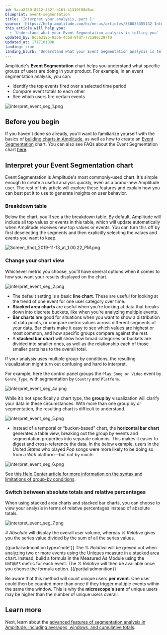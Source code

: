 ```yaml
---
id: 5aca2f50-8212-432f-b161-41319f88d8ac
blueprint: event-segmentation
title: 'Interpret your analysis, part 1'
source: 'https://help.amplitude.com/hc/en-us/articles/360035355132-Interpret-your-event-segmentation-analysis-part-1'
this_article_will_help_you:
  - 'Understand what your Event Segmentation analysis is telling you'
updated_by: 0c3a318b-936a-4cbd-8fdf-771a90c297f0
updated_at: 1717101890
landing: true
landing_blurb: 'Understand what your Event Segmentation analysis is telling you'
---
```

Amplitude's **Event Segmentation** chart helps you understand what specific groups of users are doing in your product. For example, in an event segmentation analysis, you can:

* Identify the top events fired over a selected time period
* Compare event totals to each other
* See which users fire certain events

![interpret_event_seg_1.png](/output/img/event-segmentation/interpret-event-seg-1-png.png)

## Before you begin

If you haven't done so already, you'll want to familiarize yourself with the basics of [building charts in Amplitude](/analytics/charts/build-charts-add-events), as well as how to create an [Event Segmentation](/analytics/charts/event-segmentation/event-segmentation-build) chart. You can also see FAQs about the Event Segmentation chart [here](https://help.amplitude.com/hc/en-us/articles/360052734691). 

## Interpret your Event Segmentation chart

Event Segmentation is Amplitude's most commonly-used chart. It's simple enough to create a useful analysis quickly, even as a brand-new Amplitude user. The rest of this article will explore these features and explain how you can best put it to use to generate insights on user behavior.

### Breakdown table

Below the chart, you'll see a the breakdown table. By default, Amplitude will include all top values or events in this table, which will update automatically when Amplitude receives new top values or events. You can turn this off by first deselecting the segments and then explicitly selecting the values and events you want to keep.

![Screen_Shot_2019-11-13_at_1.00.22_PM.png](/output/img/event-segmentation/screen-shot-2019-11-13-at-1-00-22-pm-png.png)

### Change your chart view

Whichever metric you choose, you’ll have several options when it comes to how you want your results displayed on the chart. 

![interpret_event_seg_2.png](/output/img/event-segmentation/interpret-event-seg-2-png.png)

* The default setting is a basic **line chart**. These are useful for looking at the trend of one event for one user category over time.
* **Stacked area charts** are useful when you’re looking at data that breaks down into discrete buckets, like when you’re analyzing multiple events.
* **Bar charts** are good for situations when you want to show a distribution of data points, or compare metric values across different segments of your data. Bar charts make it easy to see which values are highest or most common, and how specific groups compare against the rest.
* A **stacked bar chart** will show how broad categories or buckets are divided into smaller ones, as well as the relationship each of those smaller parts has to the overall total.

If your analysis uses multiple group-by conditions, the resulting visualization might turn out confusing and hard to interpret. 

For example, here the control panel groups the `Play Song or Video` event by `Genre_Type`, with segmentation by `Country` and `Platform`.

![interpret_event_seg_4a.png](/output/img/event-segmentation/interpret-event-seg-4a-png.png)

While it’s not specifically a chart type, the **group by** visualization will clarify your data in these circumstances. With more than one group by or segmentation, the resulting chart is difficult to understand.

![interpret_event_seg_5.png](/output/img/event-segmentation/interpret-event-seg-5-png.png)

* Instead of a temporal or “bucket-based” chart, the **horizontal bar chart** generates a table view, breaking out the group by events and segmentation properties into separate columns. This makes it easier to digest and cross-reference the data. In the below example, users in the *United States* who played *Pop* songs were more likely to be doing so from a *Web* platform—but not by much:

![interpret_event_seg_6.png](/output/img/event-segmentation/interpret-event-seg-6-png.png)

See [this Help Center article for more information on the syntax and limitations of group-by conditions](/analytics/charts/group-by). 

### Switch between absolute totals and relative percentages

When using stacked area charts and stacked bar charts, you can choose to view your analysis in terms of relative percentages instead of absolute totals.

![interpret_event_seg_7.png](/output/img/event-segmentation/interpret-event-seg-7-png.png)

*# Absolute* will display the overall user volume, whereas *% Relative* gives you the series value divided by the sum of all the series values.

{{partial:admonition type='note'}}
 The *% Relative* will be greyed out when analyzing two or more events using the Uniques measure in a stacked area chart. Instead, build a formula in the Measured As Module using the `UNIQUES` metric for each event. The *% Relative* will then be available once you choose the formula option.
{{/partial:admonition}}

Be aware that this method will count unique users **per event**. One user could then be counted more than once if they trigger multiple events within the same time window. This is why the **microscope's sum** of unique users may be higher than the number of unique users overall. 

## Learn more

Next, learn about the [advanced features of segmentation analysis in Amplitude, including averages, windows, and cumulative totals](/analytics/charts/event-segmentation/event-segmentation-interpret-2).